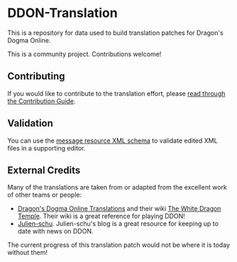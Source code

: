 # DDON-Translation
This is a repository for data used to build translation patches for Dragon's Dogma Online.

This is a community project. Contributions welcome!

## Contributing
If you would like to contribute to the translation effort, please [read through the Contribution Guide](https://github.com/riftcrystal/DDO-Translation/wiki/Contribution-Guide).

## Validation
You can use the [message resource XML schema](message_resource.xsd) to validate edited XML files in a supporting editor.

## External Credits

Many of the translations are taken from or adapted from the excellent work of other teams or people:
* [Dragon's Dogma Online Translations](http://ddonline.tumblr.com/) and their wiki [The White Dragon Temple](http://ddon.wikidot.com/). Their wiki is a great reference for playing DDON!
* [Julien-schu](http://julien-schu.tumblr.com/). Julien-schu's blog is a great resource for keeping up to date with news on DDON.

The current progress of this translation patch would not be where it is today without them!

